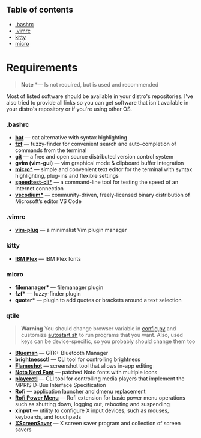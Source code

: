 ## Table of contents
- [.bashrc](#bashrc)
- [.vimrc](#vimrc)
- [kitty](#kitty)
- [micro](#micro)


# Requirements
> **Note**
> \*&mdash; Is not required, but is used and recommended
&nbsp;

Most of listed software should be available in your distro's repositories. I've also tried to provide all links so you can get software that isn't available in your distro's repository or if you're using other OS.

### **.bashrc**
- [**bat**](https://github.com/sharkdp/bat) &mdash; cat alternative with syntax highlighting
- [**fzf**](https://github.com/junegunn/fzf) &mdash; fuzzy-finder for convenient search and auto-completion of commands from the terminal
- [**git**](https://git-scm.com/) &mdash; a free and open source distributed version control system
- **gvim (vim-gui)** &mdash; vim graphical mode & clipboard buffer integration
- [**micro\***](https://micro-editor.github.io/) &mdash; simple and convenient text editor for the terminal with syntax highlighting, plug-ins and flexible settings
- [**speedtest-cli\***](https://www.speedtest.net/apps/cli) &mdash; a command-line tool for testing the speed of an Internet connection
- [**vscodium\***](https://vscodium.com/) &mdash; community-driven, freely-licensed binary distribution of Microsoft’s editor VS Code
&nbsp;

### **.vimrc**
- [**vim-plug**](https://github.com/junegunn/vim-plug) &mdash; a minimalist Vim plugin manager
&nbsp;

### **kitty**
- [**IBM Plex**](https://github.com/IBM/plex) &mdash; IBM Plex fonts
&nbsp;

### **micro**
- **filemanager\*** &mdash; filemanager plugin
- **fzf\*** &mdash; fuzzy-finder plugin
- **quoter\*** &mdash; plugin to add quotes or brackets around a text selection
&nbsp;

### **qtile**
> **Warning**
> You should change browser variable in [config.py](.config/qtile/config.py) and customize [autostart.sh](.config/qtile/autostart.sh) to run programs that you want. Also, used keys can be device-specific, so you probably should change them too

- [**Blueman**](https://github.com/blueman-project/blueman) &mdash; GTK+ Bluetooth Manager
- [**brightnessctl**](https://github.com/Hummer12007/brightnessctl) &mdash; CLI tool for controlling brightness
- [**Flameshot**](https://flameshot.org) &mdash; screenshot tool that allows in-app editing
- [**Noto Nerd Font**](https://nerdfonts.com) &mdash; patched Noto fonts with multiple icons
- [**playerctl**](https://github.com/altdesktop/playerctl) &mdash; CLI tool for controlling media players that implement the MPRIS D-Bus Interface Specification
- [**Rofi**](https://github.com/DaveDavenport/rofi) &mdash; application launcher and dmenu replacement
- [**Rofi Power Menu**](https://github.com/jluttine/rofi-power-menu) &mdash; Rofi extension for basic power menu operations such as shutting down, logging out, rebooting and suspending
- **xinput** &mdash; utility to configure X input devices, such as mouses, keyboards, and touchpads
- [**XScreenSaver**](https://www.jwz.org/xscreensaver/) &mdash; X screen saver program and collection of screen savers
